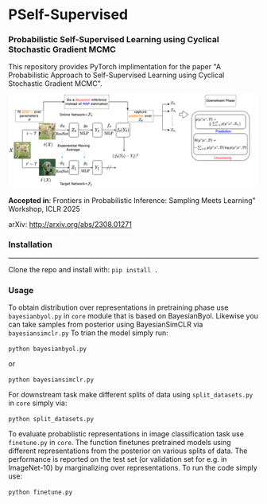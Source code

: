 # PSelf-Supervised
### Probabilistic Self-Supervised Learning using Cyclical Stochastic Gradient MCMC
This repository provides PyTorch implimentation for the paper "A Probabilistic Approach to Self-Supervised Learning using Cyclical Stochastic Gradient MCMC".

![Alt text](Full_image.png)

**Accepted in**: Frontiers in Probabilistic Inference: Sampling Meets Learning" Workshop, ICLR 2025

arXiv: http://arxiv.org/abs/2308.01271



### Installation
------------------------------------
 Clone the repo and install with: `pip install .`

### Usage
 
To obtain distribution over representations in pretraining phase use `bayesianbyol.py` in `core` module that is based on BayesianByol. Likewise you can take samples from posterior using BayesianSimCLR via `bayesiansimclr.py`
To trian the model simply run:

`python bayesianbyol.py`

or

`python bayesiansimclr.py`

For downstream task make different splits of data using `split_datasets.py` in `core` simply via:

`python split_datasets.py`

To evaluate probablistic representations in image classification task use `finetune.py` in `core`. The function finetunes pretrained models using different representations from the posterior on various splits of data. The performance is reported on the test set (or validation set for e.g. in ImageNet-10) by marginalizing over representations. To run the code simply use:

`python finetune.py`









